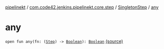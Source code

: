 [pipelinekt](../../index.md) / [com.code42.jenkins.pipelinekt.core.step](../index.md) / [SingletonStep](index.md) / [any](./any.md)

# any

`open fun any(fn: (`[`Step`](../-step/index.md)`) -> `[`Boolean`](https://kotlinlang.org/api/latest/jvm/stdlib/kotlin/-boolean/index.html)`): `[`Boolean`](https://kotlinlang.org/api/latest/jvm/stdlib/kotlin/-boolean/index.html) [(source)](https://github.com/code42/pipelinekt/tree/master/core/src/main/kotlin/com/code42/jenkins/pipelinekt/core/step/SingletonStep.kt#L8)